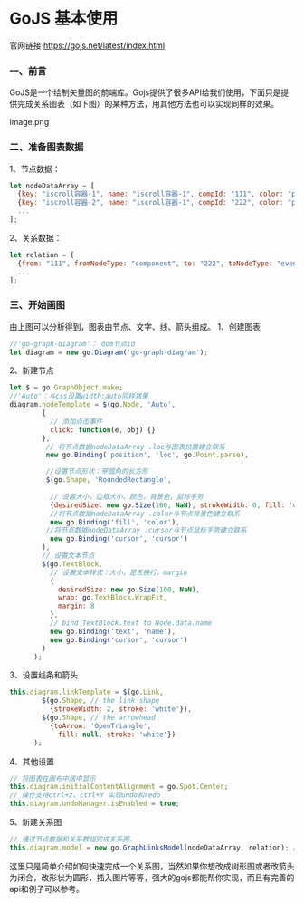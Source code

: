 # GoJS 基本使用

官网链接 https://gojs.net/latest/index.html

### 一、前言

GoJS是一个绘制矢量图的前端库。Gojs提供了很多API给我们使用，下面只是提供完成关系图表（如下图）的某种方法，用其他方法也可以实现同样的效果。

image.png

### 二、准备图表数据

 1、节点数据：

```js
let nodeDataArray = [
  {key: "iscroll容器-1", name: "iscroll容器-1", compId: "111", color: "pink", cursor: "grab",loc: "0 0"},
  {key: "iscroll容器-2", name: "iscroll容器-1", compId: "222", color: "pink", cursor: "grab",loc: "0 -100"},
  ...
];
```

2、关系数据：

```js
let relation = [
  {from: "111", fromNodeType: "component", to: "222", toNodeType: "event"},
  ...
];
```

### 三、开始画图

 由上图可以分析得到，图表由节点、文字、线、箭头组成。
 1、创建图表

```js
//'go-graph-diagram'： dom节点id
let diagram = new go.Diagram('go-graph-diagram');
```

2、新建节点

```js
let $ = go.GraphObject.make;
//'Auto'：与css设置width:auto同样效果
diagram.nodeTemplate = $(go.Node, 'Auto',
        {
          // 添加点击事件
          click: function(e, obj) {}
        },
         // 将节点数据nodeDataArray .loc与图表位置建立联系
         new go.Binding('position', 'loc', go.Point.parse),

         //设置节点形状：带圆角的长方形
         $(go.Shape, 'RoundedRectangle',
          
          // 设置大小，边框大小、颜色，背景色，鼠标手势
          {desiredSize: new go.Size(160, NaN), strokeWidth: 0, fill: 'white', cursor: 'grab'},
          //将节点数据nodeDataArray .color与节点背景色建立联系
          new go.Binding('fill', 'color'), 
         //将节点数据nodeDataArray .cursor与节点鼠标手势建立联系
          new go.Binding('cursor', 'cursor')
        ),
        // 设置文本节点
        $(go.TextBlock,
          // 设置文本样式：大小，是否换行，margin
          {
            desiredSize: new go.Size(100, NaN),
            wrap: go.TextBlock.WrapFit,
            margin: 8
          }, 
          // bind TextBlock.text to Node.data.name
          new go.Binding('text', 'name'), 
          new go.Binding('cursor', 'cursor')
        )
      );
```

3、设置线条和箭头

```js
this.diagram.linkTemplate = $(go.Link,
        $(go.Shape, // the link shape
          {strokeWidth: 2, stroke: 'white'}),
        $(go.Shape, // the arrowhead
          {toArrow: 'OpenTriangle',
            fill: null, stroke: 'white'})
      );
```

4、其他设置

```js
// 将图表在画布中居中显示
this.diagram.initialContentAlignment = go.Spot.Center;
// 操作支持ctrl+z、ctrl+Y 实现undo和redo
this.diagram.undoManager.isEnabled = true;
```

5、新建关系图

```js
// 通过节点数据和关系数组完成关系图。
this.diagram.model = new go.GraphLinksModel(nodeDataArray, relation); //nodeDataArray:graph, linkDataArray: relation
```

这里只是简单介绍如何快速完成一个关系图，当然如果你想改成树形图或者改箭头为闭合，改形状为圆形，插入图片等等，强大的gojs都能帮你实现，而且有完善的api和例子可以参考。